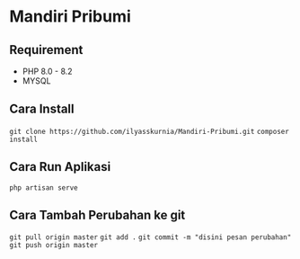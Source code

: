 # Mandiri Pribumi

## Requirement

- PHP 8.0 - 8.2
- MYSQL

## Cara Install

`git clone https://github.com/ilyasskurnia/Mandiri-Pribumi.git`
`composer install`

## Cara Run Aplikasi

`php artisan serve`

## Cara Tambah Perubahan ke git
`git pull origin master`
`git add .`
`git commit -m "disini pesan perubahan"`
`git push origin master`